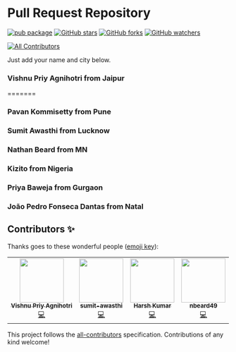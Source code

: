 # Pull Request Repository

<!-- ALL-CONTRIBUTORS-BADGE:START - Do not remove or modify this section -->



[![pub package](https://img.shields.io/badge/iamvpa-FPS%20Coder-green)](https://pub.dartlang.org/packages/flutter_tags)
[![GitHub stars](https://img.shields.io/github/stars/iamvpa/PRpractice.svg?style=social&label=Star)](https://github.com/iamvpa/PRpractice) [![GitHub forks](https://img.shields.io/github/forks/iamvpa/PRpractice.svg?style=social&label=Fork)](https://github.com/iamvpa/PRpractice) [![GitHub watchers](https://img.shields.io/github/watchers/iamvpa/PRpractice.svg?style=social&label=Watch)](https://github.com/iamvpa/PRpractice)

[![All Contributors](https://img.shields.io/badge/all_contributors-5-orange.svg?style=flat-square)](#contributors-)


Just add your name and city below.


### Vishnu Priy Agnihotri from Jaipur
=======
### Pavan Kommisetty from Pune

### Sumit Awasthi from Lucknow

### Nathan Beard from MN


### Kizito from Nigeria


### Priya Baweja from Gurgaon


### João Pedro Fonseca Dantas from Natal

## Contributors ✨

Thanks goes to these wonderful people ([emoji key](https://allcontributors.org/docs/en/emoji-key)):

<!-- ALL-CONTRIBUTORS-LIST:START - Do not remove or modify this section -->
<!-- prettier-ignore-start -->
<!-- markdownlint-disable -->
<table>
  <tr>
    <td align="center"><a href="https://iamvpa.github.io/pw/"><img src="https://avatars1.githubusercontent.com/u/48381326?v=4" width="100px;" alt=""/><br /><sub><b>Vishnu Priy Agnihotri</b></sub></a><br /><a href="https://github.com/iamvpa/PRpractice/commits?author=iamvpa" title="Code">💻</a></td>
    <td align="center"><a href="https://github.com/sumit-awasthi"><img src="https://avatars0.githubusercontent.com/u/72277800?v=4" width="100px;" alt=""/><br /><sub><b>sumit-awasthi</b></sub></a><br /><a href="https://github.com/iamvpa/PRpractice/commits?author=sumit-awasthi" title="Code">💻</a></td>
    <td align="center"><a href="https://github.com/hadron43"><img src="https://avatars3.githubusercontent.com/u/55682057?v=4" width="100px;" alt=""/><br /><sub><b>Harsh Kumar</b></sub></a><br /><a href="https://github.com/iamvpa/PRpractice/commits?author=hadron43" title="Code">💻</a></td>
    <td align="center"><a href="https://github.com/nbeard49"><img src="https://avatars2.githubusercontent.com/u/17462407?v=4" width="100px;" alt=""/><br /><sub><b>nbeard49</b></sub></a><br /><a href="https://github.com/iamvpa/PRpractice/commits?author=nbeard49" title="Code">💻</a></td>

  </tr>
</table>

<!-- markdownlint-enable -->
<!-- prettier-ignore-end -->

<!-- ALL-CONTRIBUTORS-LIST:END -->

This project follows the [all-contributors](https://github.com/all-contributors/all-contributors) specification. Contributions of any kind welcome!
